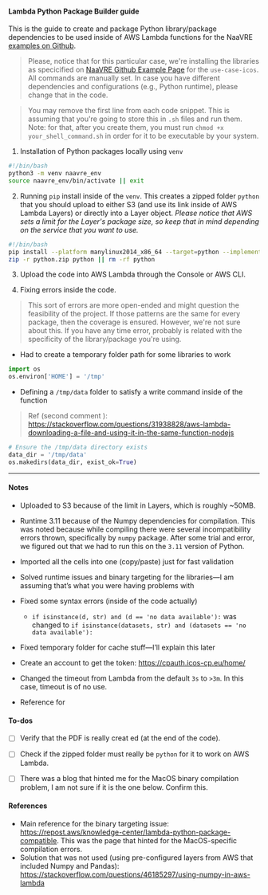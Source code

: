 #### Lambda Python Package Builder guide
This is the guide to create and package Python library/package dependencies to be used inside of AWS Lambda functions for the NaaVRE [examples on Github](https://github.com/QCDIS/tmp-devops-test-workflows).

> Please, notice that for this particular case, we're installing the libraries as specicified on [NaaVRE Github Example Page](https://github.com/QCDIS/tmp-devops-test-workflows) for the `use-case-icos`. All commands are manually set. In case you have different dependencies and configurations (e.g., Python runtime), please change that in the code.

> You may remove the first line from each code snippet. This is assuming that you're going to store this in `.sh` files and run them. Note: for that, after you create them, you must run `chmod +x your_shell_command.sh` in order for it to be executable by your system.
1. Installation of Python packages locally using `venv`
```sh
#!/bin/bash
python3 -m venv naavre_env
source naavre_env/bin/activate || exit
```

2. Running `pip` install inside of the `venv`. This creates a zipped folder `python` that you should upload to either S3 (and use its link inside of AWS Lambda Layers) or directly into a Layer object. _Please notice that AWS sets a limit for the Layer's package size, so keep that in mind depending on the service that you want to use._
```sh
#!/bin/bash
pip install --platform manylinux2014_x86_64 --target=python --implementation cp --python-version 3.11 --only-binary=:all: --upgrade icoscp==0.2.2 icoscp_core==0.3.9 matplotlib python-slugify || exit
zip -r python.zip python || rm -rf python
```

3. Upload the code into AWS Lambda through the Console or AWS CLI.

4. Fixing errors inside the code.
> This sort of errors are more open-ended and might question the feasibility of the project. If those patterns are the same for every package, then the coverage is ensured. However, we're not sure about this. If you have any time error, probably is related with the specificity of the library/package you're using.
- Had to create a temporary folder path for some libraries to work
```py
import os
os.environ['HOME'] = '/tmp'
```
- Defining a `/tmp/data` folder to satisfy a write command inside of the function
> Ref (second comment    ): https://stackoverflow.com/questions/31938828/aws-lambda-downloading-a-file-and-using-it-in-the-same-function-nodejs
```py
# Ensure the /tmp/data directory exists
data_dir = '/tmp/data'
os.makedirs(data_dir, exist_ok=True)
```

---

#### Notes
- Uploaded to S3 because of the limit in Layers, which is roughly ~50MB.
- Runtime 3.11 because of the Numpy dependencies for compilation. This was noted because while compiling there were several incompatibility errors thrown, specifically by `numpy` package. After some trial and error, we figured out that we had to run this on the `3.11` version of Python.

- ⁠Imported all the cells into one (copy/paste) just for fast validation
- ⁠⁠Solved runtime issues and binary targeting for the libraries—I am assuming that’s what you were having problems with
- ⁠⁠Fixed some syntax errors (inside of the code actually)
     - `if isinstance(d, str) and (d == 'no data available'):` was changed to `if isinstance(datasets, str) and (datasets == 'no data available'):`
- ⁠⁠Fixed temporary folder for cache stuff—I’ll explain this later
- Create an account to get the token: https://cpauth.icos-cp.eu/home/
- Changed the timeout from Lambda from the default `3s` to `>3m`. In this case, timeout is of no use.
- Reference for 

#### To-dos
- [ ] Verify that the PDF is really creat    ed (at the end of the code).
- [ ] Check if the zipped folder must really be `python` for it to work on AWS Lambda.
- [ ] There was a blog that hinted me for the MacOS binary compilation problem, I am not sure if it is the one below. Confirm this.


#### References
- Main reference for the binary targeting issue: https://repost.aws/knowledge-center/lambda-python-package-compatible. This was the page that hinted for the MacOS-specific compilation errors.
- Solution that was not used (using pre-configured layers from AWS that included Numpy and Pandas): https://stackoverflow.com/questions/46185297/using-numpy-in-aws-lambda